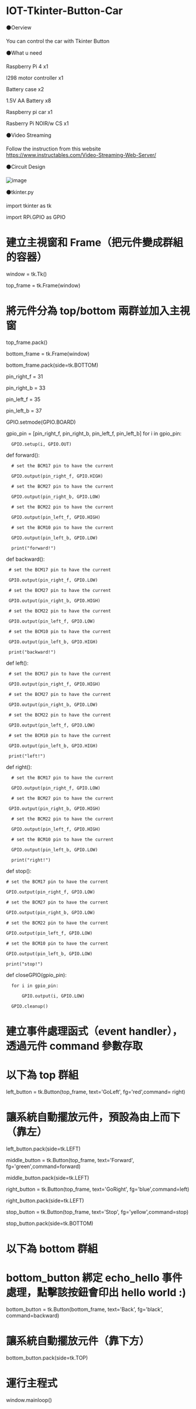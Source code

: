 # IOT-Tkinter-Button-Car
⚫Oerview

  You can control the car with Tkinter Button
  
⚫What u need

  Raspberry Pi 4 x1
  
  l298 motor controller x1
  
  Battery case x2
 
  1.5V AA Battery x8
  
  Raspberry pi car x1
  
  Rasberry Pi NOIR/w CS x1
  
⚫Video Streaming

  Follow the instruction from this website https://www.instructables.com/Video-Streaming-Web-Server/
  
⚫Circuit Design

   ![image](https://github.com/AirusIan/IOT-Tkinter-Button-Car/blob/main/IOT.png)
   
⚫tkinter.py

  import tkinter as tk
  
  import RPi.GPIO as GPIO
  
  # 建立主視窗和 Frame（把元件變成群組的容器）
  
  window = tk.Tk()
  
  top_frame = tk.Frame(window)

  # 將元件分為 top/bottom 兩群並加入主視窗
  
  top_frame.pack()
  
  bottom_frame = tk.Frame(window)
  
  bottom_frame.pack(side=tk.BOTTOM)


  pin_right_f = 31
  
  pin_right_b = 33
  
  pin_left_f = 35
  
  pin_left_b = 37
  
  GPIO.setmode(GPIO.BOARD)
  
  gpio_pin = [pin_right_f, pin_right_b, pin_left_f, pin_left_b]
  for i in gpio_pin:
  
      GPIO.setup(i, GPIO.OUT)

  def forward():
  
      # set the BCM17 pin to have the current
      
      GPIO.output(pin_right_f, GPIO.HIGH)
      
      # set the BCM27 pin to have the current
      
      GPIO.output(pin_right_b, GPIO.LOW)
      
      # set the BCM22 pin to have the current
      
      GPIO.output(pin_left_f, GPIO.HIGH)
      
      # set the BCM10 pin to have the current
      
      GPIO.output(pin_left_b, GPIO.LOW)
      
      print("forward!")

  def backward():
  
     # set the BCM17 pin to have the current
     
     GPIO.output(pin_right_f, GPIO.LOW)
     
     # set the BCM27 pin to have the current
     
     GPIO.output(pin_right_b, GPIO.HIGH)
     
     # set the BCM22 pin to have the current
     
     GPIO.output(pin_left_f, GPIO.LOW)
     
     # set the BCM10 pin to have the current
     
     GPIO.output(pin_left_b, GPIO.HIGH)
     
     print("backward!")

  def left():
  
     # set the BCM17 pin to have the current
     
     GPIO.output(pin_right_f, GPIO.HIGH)
     
     # set the BCM27 pin to have the current
     
     GPIO.output(pin_right_b, GPIO.LOW)
     
     # set the BCM22 pin to have the current
     
     GPIO.output(pin_left_f, GPIO.LOW)
     
     # set the BCM10 pin to have the current
    
     GPIO.output(pin_left_b, GPIO.HIGH)
     
     print("left!")

  def right():
  
      # set the BCM17 pin to have the current
      
      GPIO.output(pin_right_f, GPIO.LOW)
      
      # set the BCM27 pin to have the current
      
     GPIO.output(pin_right_b, GPIO.HIGH)
     
      # set the BCM22 pin to have the current
      
      GPIO.output(pin_left_f, GPIO.HIGH)
      
      # set the BCM10 pin to have the current
      
      GPIO.output(pin_left_b, GPIO.LOW)
      
      print("right!")

def stop():

    # set the BCM17 pin to have the current
    
    GPIO.output(pin_right_f, GPIO.LOW)
    
    # set the BCM27 pin to have the current
    
    GPIO.output(pin_right_b, GPIO.LOW)
    
    # set the BCM22 pin to have the current
    
    GPIO.output(pin_left_f, GPIO.LOW)
    
    # set the BCM10 pin to have the current
    
    GPIO.output(pin_left_b, GPIO.LOW)
    
    print("stop!")

  def closeGPIO(gpio_pin):
  
      for i in gpio_pin:
      
          GPIO.output(i, GPIO.LOW)
          
      GPIO.cleanup()




  # 建立事件處理函式（event handler），透過元件 command 參數存取


  # 以下為 top 群組
  left_button = tk.Button(top_frame, text='GoLeft', fg='red',command= right)
  
  # 讓系統自動擺放元件，預設為由上而下（靠左）
  
  left_button.pack(side=tk.LEFT)

  middle_button = tk.Button(top_frame, text='Forward', fg='green',command=forward)
  
  middle_button.pack(side=tk.LEFT)

  right_button = tk.Button(top_frame, text='GoRight', fg='blue',command=left)
  
  right_button.pack(side=tk.LEFT)

  stop_button = tk.Button(top_frame, text='Stop', fg='yellow',command=stop)
  
  stop_button.pack(side=tk.BOTTOM)

  # 以下為 bottom 群組
  
  # bottom_button 綁定 echo_hello 事件處理，點擊該按鈕會印出 hello world :)
  
  bottom_button = tk.Button(bottom_frame, text='Back', fg='black', command=backward)
  
  # 讓系統自動擺放元件（靠下方）
  
  bottom_button.pack(side=tk.TOP)

  # 運行主程式

  window.mainloop()
  

